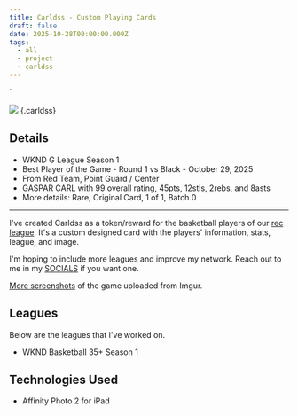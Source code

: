 ```yaml
---
title: Carldss - Custom Playing Cards
draft: false
date: 2025-10-28T00:00:00.000Z
tags:
  - all
  - project
  - carldss
---
```


`

![](https://i.imgur.com/IE7mzvw.png)
{.carldss}

## Details

* WKND G League Season 1
* Best Player of the Game - Round 1 vs Black - October 29, 2025
* From Red Team, Point Guard / Center
* GASPAR CARL with 99 overall rating, 45pts, 12stls, 2rebs, and 8asts
* More details: Rare, Original Card, 1 of 1, Batch 0

---

I've created Carldss as a token/reward for the basketball players of our [rec league](/posts/i-was-an-announcer-today). It's a custom designed card with the players' information, stats, league, and image.

I'm hoping to include more leagues and improve my network. Reach out to me in my [SOCIALS](/socials) if you want one.

[More screenshots](https://imgur.com/a/t5LeA1r) of the game uploaded from Imgur.

## Leagues

Below are the leagues that I've worked on.

* WKND Basketball 35+ Season 1

## Technologies Used

* Affinity Photo 2 for iPad